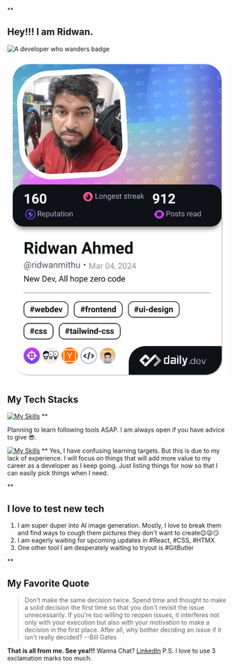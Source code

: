 **

## Hey!!! I am Ridwan.
![A developer who wanders badge](https://img.shields.io/badge/A_developer-Who_wanders-blue)

<a href="https://app.daily.dev/ridwanmithu"><img src="./devcard.png" width="900" alt="Ridwan  Ahmed's Dev Card"/></a>

## My Tech Stacks

[![My Skills](https://skillicons.dev/icons?i=js,html,css,github,react,vite,express,mongodb,nodejs,figma)](https://skillicons.dev)
**

Planning to learn following tools ASAP. I am always open if you have advice to give 😎.


[![My Skills](https://skillicons.dev/icons?i=next,threejs,postgresql,docker,python,typescript,nest,rails,rust)](https://skillicons.dev)
**
Yes, I have confusing learning targets. But this is due to my lack of experience. I will focus on things that will add more value to my career as a developer as I keep going. Just listing things for now so that I can easily pick things when I need.

**

## I love to test new tech

 1. I am super duper into AI image generation. Mostly, I love to break them and find ways to cough them pictures they don't want to create😉😜😏
 2. I am eagerly waiting for upcoming updates in #React, #CSS, #HTMX
 3. One other tool I am desperately waiting to tryout is #GitButler

**

## My Favorite Quote

> Don't make the same decision twice. Spend time and thought to make a solid decision the first time so that you don't revisit the issue
> unnecessarily. If you're too willing to reopen issues, it interferes
> not only with your execution but also with your motivation to make a
> decision in the first place. After all, why bother deciding an issue
> if it isn't really decided?
> --Bill Gates

**That is all from me. See yea!!!**
Wanna Chat?
[LinkedIn](https://www.linkedin.com/in/ridwan-mithu/)
P.S. I love to use 3 exclamation marks too much.


